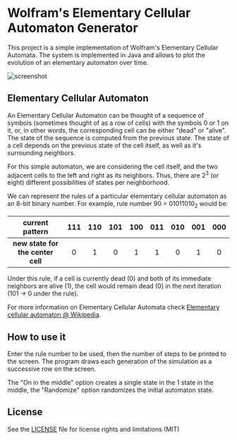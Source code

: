 # Wolfram's Elementary Cellular Automaton Generator #

This project is a simple implementation of Wolfram's Elementary Cellular Automata. The system is implemented in Java and allows to plot the evolution of an elementary automaton over time.

![screenshot](https://user-images.githubusercontent.com/3193712/57648455-eabac480-759b-11e9-895e-4ba321c36d2c.png)

## Elementary Cellular Automaton

An Elementary Cellular Automaton can be thought of a sequence of symbols (sometimes thought of as a row of cells) with the symbols 0 or 1 on it, or, in other words, the corresponding cell can be either "dead" or "alive".
The state of the sequence is computed from the previous state.
The state of a cell depends on the previous state of the cell itself, as well as it's surrounding neighbors.

For this simple automaton, we are considering the cell itself, and the two adjacent cells to the left and right as its neighbors. Thus, there are 2<sup>3</sup> (or eight) different possibilities of states per neighborhood.

We can represent the rules of a particular elementary cellular automaton as an 8-bit binary number. For example, rule number 90 = 01011010<sub>2</sub> would be:

|         **current pattern**         |  111  |  110  |  101  |  100  |  011  |  010  |  001  |  000  |
| :---------------------------------: | :---: | :---: | :---: | :---: | :---: | :---: | :---: | :---: |
|  **new state for the center cell**  |   0   |   1   |   0   |   1   |   1   |   0   |   1   |   0   |

Under this rule, if a cell is currently dead (0) and both of its immediate neighbors are alive (1), the cell would remain dead (0) in the next iteration (101 → 0 under the rule).

For more information on Elementary Cellular Automata check [Elementary cellular automaton @ Wikipedia](https://en.wikipedia.org/wiki/Elementary_cellular_automaton).

## How to use it

Enter the rule number to be used, then the number of steps to be printed to the screen.
The program draws each generation of the simulation as a successive row on the screen.

The "On in the middle" option creates a single state in the 1 state in the middle,
the "Randomize" option randomizes the initial automaton state.

## License

See the [LICENSE](https://github.com/gustavohb/wolfram-ca/blob/master/LICENSE) file for license rights and limitations (MIT)
